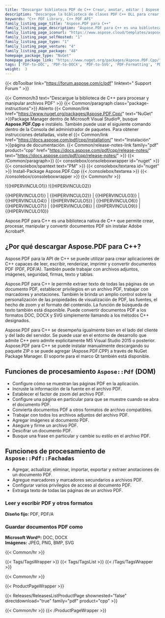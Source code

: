 ```yaml
---
title: "Descargar biblioteca PDF de C++ Crear, anotar, editar | Aspose.PDF"
description: "Descargue la biblioteca de clases PDF C++ DLL para crear, editar, renderizar y convertir archivos PDF, PDF/A a DOC, DOCX a través de API. Admite imágenes, seguridad, firmas, texto, tablas."
keywords: "C++ PDF Library, C++ PDF API"
family_listing_page_title: "Aspose.PDF para C++"
family_listing_page_description: "Aspose.PDF para C++ es una biblioteca nativa de C++ que permite a los desarrolladores agregar capacidades de manejo de PDF a sus aplicaciones de C++. La biblioteca permite realizar una amplia gama de tareas de procesamiento de documentos, incluida la creación de archivos PDF, procesamiento de formularios, manipulación de texto y páginas, administración de anotaciones, archivos adjuntos, marcadores, manejo de fuentes personalizadas y mucho más."
family_listing_page_iconurl: "https://www.aspose.cloud/templates/aspose/App_Themes/V3/images/pdf/272x272/aspose_pdf-for-cpp.png"
family_listing_page_selfHosted: "1"
family_listing_page_type: "1"
family_listing_page_venture: "4"
family_listing_page_package: "48"
homepage_package_type: "NuGet"
homepage_package_link: "https://www.nuget.org/packages/Aspose.PDF.Cpp/"
tags: ['PDF-to-DOC', 'PDF-to-DOCX', 'PDF-to-SVG', 'PDF-Formatting', 'PDF-Metadata', 'PDF-Attachment', 'PDF-Images', 'PDF-Encryption', 'PDF-Decryption', 'Search-PDF', 'PDF-Table', 'PDF-Annotations', 'PDF-Bookmarks', 'PDF-Security', 'PDF-Signature', 'PDF-Text-Extraction', 'PDF-to-Image', 'PDF-to-PNG', 'PDF-to-JPEG', 'PDF-to-BMP']
weight:  3
---
```


{{< dbToolbar link="https://forum.aspose.com/c/pdf" linktext=" Support Forum " >}}

{{< Common/h3 text="Descargue la biblioteca de C++ para procesar y manipular archivos PDF"  >}}
{{< Common/paragraph class="package-instructions">}}
Abierto
{{< Common/link href="https://www.nuget.org/packages/Aspose.PDF.Cpp/" text="NuGet"  >}}Package Manager dentro de Microsoft Visual Studio®, busque <b>Aspose.PDF.Cpp</b> e instálelo. También puede usar el siguiente comando dentro de la Consola del administrador de paquetes. Para obtener instrucciones detalladas, visite el
{{< Common/link href="https://docs.aspose.com/pdf/cpp/installation/" text="Instalación"  >}}página de documentación.
{{< Common/release-notes-link family="pdf" product="cpp" href="https://docs.aspose.com/pdf/cpp/release-notes/" text="https://docs.aspose.com/pdf/cpp/release-notes/"  >}}
{{< /Common/paragraph>}}
{{< consolebox/consoleboxwrapper id="nuget" >}}
       {{< consolebox/spantext text="PM" >}}
       {{< consolebox/textarea id="nuget" >}} Install-Package Aspose.PDF.Cpp {{< /consolebox/textarea >}}
{{< /consolebox/consoleboxwrapper >}}
{{< Common/hr >}}

!{{HIPERVINCULO1}} !{{HIPERVINCULO2}}

{{HIPERVINCULO1}} | {{HIPERVINCULO2}} | {{HIPERVINCULO3}} | {{HIPERVINCULO4}} | {{HIPERVINCULO5}} | {{HIPERVINCULO6}} | {{HIPERVINCULO7}} | {{HIPERVINCULO8}} | {{HIPERVINCULO9}} | {{HIPERVINCULO10}}

Aspose.PDF para C++ es una biblioteca nativa de C++ que permite crear, procesar, manipular y convertir documentos PDF sin instalar Adobe Acrobat®.

## ¿Por qué descargar Aspose.PDF para C++?

Aspose.PDF para la API de C++ se puede utilizar para crear aplicaciones de C++ capaces de leer, escribir, renderizar, imprimir y convertir documentos PDF (PDF, PDF/A). También puede trabajar con archivos adjuntos, imágenes, seguridad, firmas, texto y tablas.

Aspose.PDF para C++ le permite extraer texto de todas las páginas de un documento PDF, establecer privilegios en un archivo PDF, trabajar con marcadores y anotaciones. También le brinda un amplio control sobre la personalización de las propiedades de visualización de PDF, las fuentes, el hecho de zoom y el formato del contenido. La función de búsqueda de texto también está disponible. Puede convertir documentos PDF a los formatos DOC, DOCX y SVG simplemente llamando a los métodos C++ designados.

Aspose.PDF para C++ se desempeña igualmente bien en el lado del cliente y del lado del servidor. Se puede usar en el entorno de desarrollo que admite C++ pero admite explícitamente MS Visual Studio 2015 o posterior. Aspose.PDF para C++ se puede instalar manualmente descargando su paquete ZIP o se puede agregar (Aspose.PDF.CPP) a través de NuGet Package Manager. El soporte para el marco Qt también está disponible.

## Funciones de procesamiento `Aspose::Pdf` (DOM)

- Configure cómo se muestran las páginas PDF en la aplicación.
- Incruste la información de la fuente en el archivo PDF.
- Establecer el factor de zoom del archivo PDF.
- Configure una página en particular para que se muestre cuando se abra el documento PDF.
- Convierta documentos PDF a otros formatos de archivo compatibles.
- Trabajar con todos los archivos adjuntos del archivo PDF.
- Agregar imágenes al documento PDF.
- Asegure y firme un archivo PDF.
- Descifrar un documento PDF.
- Busque una frase en particular y cambie su estilo en el archivo PDF.

## Funciones de procesamiento de `Aspose::Pdf::Fachadas`

- Agregar, actualizar, eliminar, importar, exportar y extraer anotaciones de un documento PDF.
- Agregue marcadores y marcadores secundarios a archivos PDF.
- Configurar varios privilegios de acceso al documento PDF.
- Extraiga texto de todas las páginas de un archivo PDF.

### Leer y escribir PDF y otros formatos

**Diseño fijo:** PDF, PDF/A

### Guardar documentos PDF como

**Microsoft Word®:** DOC, DOCX\
**Imágenes:** JPEG, PNG, BMP, SVG

{{< Common/hr >}}

{{< Tags/TagsWrapper >}}
 {{< Tags/TagsList >}}
{{< /Tags/TagsWrapper >}}

{{< Common/hr >}}

{{< ProductPageWrapper >}}
<!-- ReleasesListProductPage-->
   {{< Releases/ReleasesListProductPage shownested="false"  directdownload="true" family="pdf" product="cpp" >}}
<!-- /ReleasesListProductPage-->
{{< Common/hr >}}
{{< /ProductPageWrapper >}}

